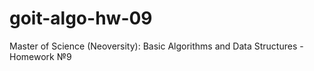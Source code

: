 # goit-algo-hw-09
Master of Science (Neoversity): Basic Algorithms and Data Structures - Homework №9
